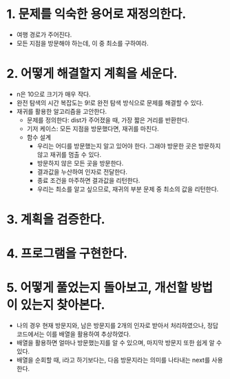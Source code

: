 # 1. 문제를 익숙한 용어로 재정의한다.

- 여행 경로가 주어진다.
- 모든 지점을 방문해야 하는데, 이 중 최소를 구하여라.

# 2. 어떻게 해결할지 계획을 세운다.

- n은 10으로 크기가 매우 작다.
- 완전 탐색의 시간 복잡도는 9!로 완전 탐색 방식으로 문제를 해결할 수 있다.
- 재귀를 활용한 알고리즘을 고안한다.
  - 문제를 정의한다: dist가 주어졌을 때, 가장 짧은 거리를 반환한다.
  - 기저 케이스: 모든 지점을 방문했다면, 재귀를 마친다.
  - 함수 설계
    - 우리는 어디를 방문했는지 알고 있어야 한다. 그래야 방문한 곳은 방문하지 않고 재귀를 멈출 수 있다.
    - 방문하지 않은 모든 곳을 방문한다.
    - 결과값을 누산하여 인자로 전달한다.
    - 종료 조건을 마주하면 결과값을 리턴한다.
    - 우리는 최소를 알고 싶으므로, 재귀의 부분 문제 중 최소의 값을 리턴한다.

# 3. 계획을 검증한다.

# 4. 프로그램을 구현한다.

# 5. 어떻게 풀었는지 돌아보고, 개선할 방법이 있는지 찾아본다.

- 나의 경우 현재 방문지와, 남은 방문지를 2개의 인자로 받아서 처리하였으나, 정답 코드에서는 이를 배열을 활용하여 추상하였다.
- 배열을 활용하면 얼마나 방문했는지를 알 수 있으며, 마지막 방문지 또한 쉽게 알 수 있다.
- 배열을 순회할 때, i라고 하기보다는, 다음 방문지라는 의미를 나타내는 next를 사용한다.
